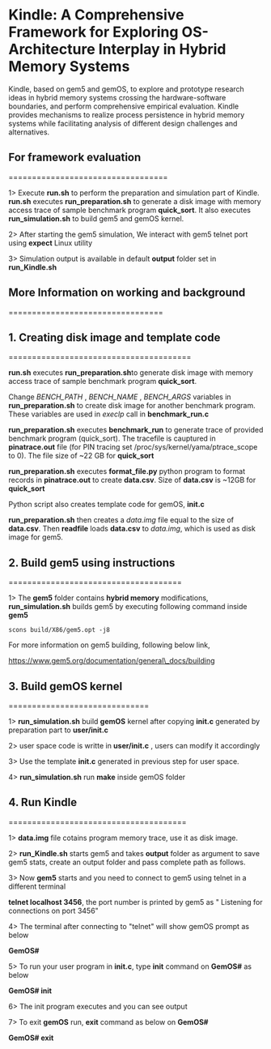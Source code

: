 # Kindle: A Comprehensive Framework for Exploring OS-Architecture Interplay in Hybrid Memory Systems

Kindle, based on gem5 and gemOS, to explore and prototype research ideas in hybrid memory systems crossing the hardware-software boundaries, and perform comprehensive empirical evaluation. Kindle provides mechanisms to realize process persistence in hybrid memory systems while facilitating analysis of different design challenges and alternatives.

## For framework evaluation
==================================

1> Execute **run.sh** to perform the preparation and simulation part of Kindle. **run.sh** executes **run_preparation.sh** to  generate a disk image with memory access trace of sample benchmark program **quick\_sort**. It also executes **run_simulation.sh** to build gem5 and gemOS kernel.

2> After starting the gem5 simulation, We interact with gem5 telnet port using **expect** Linux utility

3> Simulation output is available in default **output** folder set in **run_Kindle.sh**

## More Information on working and background
=================================

## 1. Creating disk image and template code
=======================================

**run.sh** executes **run_preparation.sh**to  generate disk image with memory access trace of sample benchmark program **quick\_sort**.

Change *BENCH\_PATH* , *BENCH\_NAME* , *BENCH\_ARGS* variables in **run_preparation.sh** to create disk image for another benchmark program. These variables are used in *execlp* call in **benchmark\_run.c**

**run_preparation.sh** executes **benchmark\_run** to generate trace of provided benchmark program (quick\_sort). The tracefile is cauptured in **pinatrace.out** file (for PIN tracing set /proc/sys/kernel/yama/ptrace\_scope to 0). The file size of ~22 GB for **quick\_sort**


**run_preparation.sh** executes **format\_file.py** python program to format records in **pinatrace.out** to create **data.csv**. Size of **data.csv** is ~12GB for **quick\_sort**

Python script also creates template code for gemOS, **init.c**

**run_preparation.sh** then creates a *data.img* file equal to the size of **data.csv**. Then **readfile** loads **data.csv** to *data.img*, which is used as disk image for gem5.

## 2. Build gem5 using instructions 
=====================================

1> The **gem5** folder contains **hybrid memory** modifications, **run_simulation.sh** builds gem5 by executing following command inside **gem5**

`scons build/X86/gem5.opt -j8`

For more information on gem5 building, following below link,

https://www.gem5.org/documentation/general\_docs/building

## 3. Build gemOS kernel
==============================

1> **run_simulation.sh** build **gemOS** kernel after copying **init.c** generated by preparation part to **user/init.c** 

2> user space code is writte in **user/init.c** , users can modify it accordingly

3> Use the template **init.c** generated in previous step for user space.

4>  **run_simulation.sh** run **make** inside gemOS folder

## 4. Run Kindle
======================================

1> **data.img** file cotains program memory trace, use it as disk image.

2> **run_Kindle.sh** starts gem5 and takes **output** folder as argument to save gem5 stats, create an output folder and pass complete path as follows.

3> Now **gem5** starts and you need to connect to gem5 using telnet in a different terminal

**telnet localhost 3456**, the port number is printed by gem5 as " Listening for connections on port 3456"

4> The terminal after connecting to "telnet" will show gemOS prompt as below

**GemOS#**

5> To run your user program in **init.c**, type **init** command on **GemOS#** as below

**GemOS# init**

6> The init program executes and you can see output

7> To exit **gemOS** run, **exit** command as below on **GemOS#**

**GemOS# exit**



